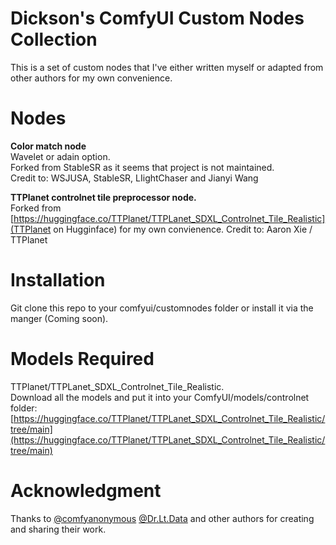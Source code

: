 # Dickson's ComfyUI Custom Nodes Collection

This is a set of custom nodes that I've either written myself or adapted from other authors for my own convenience.


# Nodes

**Color match node**  
Wavelet or adain option.  
Forked from StableSR as it seems that project is not maintained.  
Credit to: WSJUSA, StableSR, LIightChaser and Jianyi Wang  
  
**TTPlanet controlnet tile preprocessor node.**  
Forked from [https://huggingface.co/TTPlanet/TTPLanet_SDXL_Controlnet_Tile_Realistic](TTPlanet on Hugginface) for my own convienence.
Credit to: Aaron Xie / TTPlanet  
  

# Installation
Git clone this repo to your comfyui/customnodes folder or install it via the manger (Coming soon).  
  

# Models Required
TTPlanet/TTPLanet_SDXL_Controlnet_Tile_Realistic.  
Download all the models and put it into your ComfyUI/models/controlnet folder:  
[https://huggingface.co/TTPlanet/TTPLanet_SDXL_Controlnet_Tile_Realistic/tree/main](https://huggingface.co/TTPlanet/TTPLanet_SDXL_Controlnet_Tile_Realistic/tree/main)  


# Acknowledgment

Thanks to [@comfyanonymous](https://github.com/comfyanonymous) [@Dr.Lt.Data](https://github.com/ltdrdata) and other authors for creating and sharing their work.



